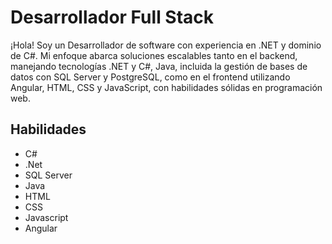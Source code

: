 <h1>Desarrollador Full Stack </h1>

<p> ¡Hola! Soy un Desarrollador de software con experiencia en .NET y dominio de C#. Mi enfoque abarca soluciones escalables tanto en el backend, manejando tecnologías .NET y C#, Java, incluida la gestión de bases de datos con SQL Server y PostgreSQL, como en el frontend utilizando Angular, HTML, CSS y JavaScript, con habilidades sólidas en programación web. </p>

<h2>Habilidades </h2>

<ul>
  <li>C#</li>
  <li>.Net</li>
  <li>SQL Server </li>
  <li>Java</li>
  <li>HTML</li>
  <li>CSS</li>
  <li>Javascript</li>
  <li>Angular </li>
</ul>




